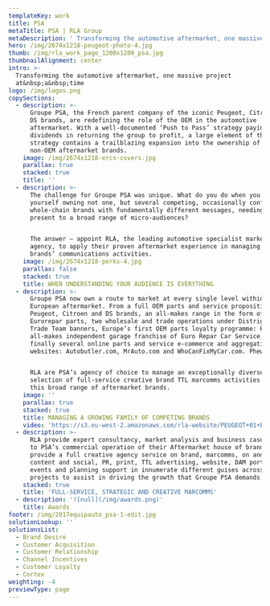 ```yaml
---
templateKey: work
title: PSA
metaTitle: PSA | RLA Group
metaDescription: ' Transforming the automotive aftermarket, one massive project at a time'
hero: /img/2674x1218-peugeot-photo-4.jpg
thumb: /img/rla_work_page_1200x1200_psa.jpg
thumbnailAlignment: center
intro: >-
  Transforming the automotive aftermarket, one massive project
  at&nbsp;a&nbsp;time
logo: /img/logos.png
copySections:
  - description: >-
      Groupe PSA, the French parent company of the iconic Peugeot, Citroen and
      DS brands, are redefining the role of the OEM in the automotive
      aftermarket. With a well-documented ‘Push to Pass’ strategy paying huge
      dividends in returning the group to profit, a large element of that
      strategy contains a trailblazing expansion into the ownership of several
      non-OEM aftermarket brands.
    image: /img/2674x1218-ercs-covers.jpg
    parallax: true
    stacked: true
    title: ''
  - description: >-
      The challenge for Groupe PSA was unique. What do you do when you find
      yourself owning not one, but several competing, occasionally conflicting
      whole-chain brands with fundamentally different messages, needing to
      present to a broad range of micro-audiences? 


      The answer – appoint RLA, the leading automotive specialist marketing
      agency, to apply their proven aftermarket experience in managing your
      brands’ communications activities.
    image: /img/2674x1218-perks-4.jpg
    parallax: false
    stacked: true
    title: WHEN UNDERSTANDING YOUR AUDIENCE IS EVERYTHING
  - description: >-
      Groupe PSA now own a route to market at every single level within the
      European aftermarket. From a full OEM parts and service proposition for
      Peugeot, Citroen and DS brands, an all-makes range in the form of
      Eurorepar parts, two wholesale and trade operations under Distrigo and
      Trade Team banners, Europe’s first OEM parts loyalty programme: PERKS, the
      all-makes independent garage franchise of Euro Repar Car Service, and
      finally several online parts and service e-commerce and aggregation
      websites: Autobutler.com, MrAuto.com and WhoCanFixMyCar.com. Phew! 


      RLA are PSA’s agency of choice to manage an exceptionally diverse
      selection of full-service creative brand TTL marcomms activities behind
      this broad range of aftermarket brands.
    image: ''
    parallax: true
    stacked: true
    title: MANAGING A GROWING FAMILY OF COMPETING BRANDS
    video: 'https://s3.eu-west-2.amazonaws.com/rla-website/PEUGEOT+01+BRAKING_V1_1.mp4'
  - description: >-
      RLA provide expert consultancy, market analysis and business case support
      to PSA’s commercial operation of their Aftermarket house of brands. We
      provide a full creative agency service on brand, marcomms, on and offline,
      content and social, PR, print, TTL advertising, website, DAM portal,
      events and planning support in innumerate different guises across numerous
      projects to assist in driving the growth that Groupe PSA demands.
    stacked: true
    title: 'FULL-SERVICE, STRATEGIC AND CREATIVE MARCOMMS'
  - description: '![null](/img/awards.png)'
    title: Awards
footer: /img/2017equipauto_psa-1-edit.jpg
solutionLookup: ''
solutionsList:
  - Brand Desire
  - Customer Acquisition
  - Customer Relationship
  - Channel Incentives
  - Customer Loyalty
  - Cortex
weighting: -4
previewType: page
---
```



